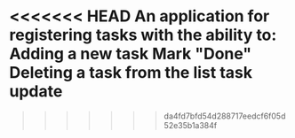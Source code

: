 <<<<<<< HEAD
An application for registering tasks with the ability to:
Adding a new task
Mark "Done"
Deleting a task from the list
task update
=======

>>>>>>> da4fd7bfd54d288717eedcf6f05d52e35b1a384f
